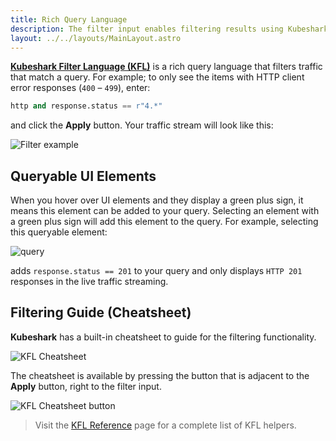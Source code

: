 ```yaml
---
title: Rich Query Language
description: The filter input enables filtering results using Kubeshark Filter Language (KFL)
layout: ../../layouts/MainLayout.astro
---
```


[**Kubeshark Filter Language (KFL)**](/en/kfl_syntax_reference) is a rich query language that filters traffic that match a query. For example; to only see the items with HTTP client error responses (`400` – `499`), enter:

```python
http and response.status == r"4.*"
```

and click the **Apply** button. Your traffic stream will look like this:

![Filter example](/filter-applied.png)

## Queryable UI Elements

When you hover over UI elements and they display a green plus sign, it means this element can be added to your query. Selecting an element with a green plus sign will add this element to the query. For example, selecting this queryable element:

![query](/filter-ui-example.png)

adds `response.status == 201` to your query and only displays `HTTP 201` responses in the live traffic streaming.

## Filtering Guide (Cheatsheet)

**Kubeshark** has a built-in cheatsheet to guide for the filtering functionality.

![KFL Cheatsheet](/cheatsheet.png)

The cheatsheet is available by pressing the button that is adjacent to the **Apply** button, right to the filter input.

![KFL Cheatsheet button](/cheatsheet-button.png)

> Visit the [KFL Reference](/en/kfl_reference) page for a complete list of KFL helpers.
